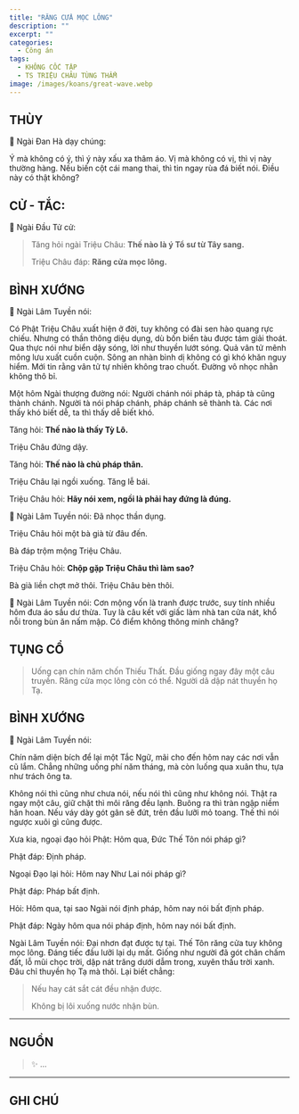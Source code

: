 ```yaml
---
title: "RĂNG CỬA MỌC LÔNG"
description: ""
excerpt: ""
categories:
  - Công án
tags:
  - KHÔNG CỐC TẬP
  - TS TRIỆU CHÂU TÙNG THẨM
image: /images/koans/great-wave.webp
---
```


## THÙY

📢 Ngài Đan Hà dạy chúng:

Ý mà không có ý, thì ý này xấu xa thâm áo. Vị mà không có vị, thì vị này thường hàng. 
Nếu biến cột cái mang thai, thì tin ngay rùa đá biết nói. Điều này có thật không?

## CỬ - TẮC:

📢 Ngài Đầu Tử cử:

> Tăng hỏi ngài Triệu Châu: **Thế nào là ý Tổ sư từ Tây sang.**
>
> Triệu Châu đáp: **Răng cửa mọc lông.**

## BÌNH XƯỚNG

📢 Ngài Lâm Tuyền nói:

Có Phật Triệu Châu xuất hiện ở đời, tuy không có đài sen hào quang rực chiếu. Nhưng có thần thông diệu dụng, dù bốn biển tàu được tám giải thoát. Qua thực nói như biển dậy sóng, lời như thuyền lướt sóng. Quả vân tử mênh mông lưu xuất cuồn cuộn. Sông an nhàn bình dị không có gì khó khăn nguy hiểm. Mới tin rằng vân tử tự nhiên không trao chuốt. Đường vô nhọc nhằn không thô bỉ.

Một hôm Ngài thượng đường nói: Người chánh nói pháp tà, pháp tà cũng thành chánh. Người tà nói pháp chánh, pháp chánh sẽ thành tà. Các nơi thấy khó biết dễ, ta thì thấy dễ biết khó.

Tăng hỏi: **Thế nào là thấy Tỳ Lô.**

Triệu Châu đứng dậy.

Tăng hỏi: **Thế nào là chủ pháp thân.**

Triệu Châu lại ngồi xuống. Tăng lễ bái.

Triệu Châu hỏi: **Hãy nói xem, ngồi là phải hay đứng là đúng.**

📢 Ngài Lâm Tuyền nói: Đã nhọc thần dụng.

Triệu Châu hỏi một bà già từ đâu đến.

Bà đáp trộm mộng Triệu Châu.

Triệu Châu hỏi: **Chộp gặp Triệu Châu thì làm sao?**

Bà già liền chợt mở thôi. Triệu Châu bèn thôi.

📢 Ngài Lâm Tuyền nói: Cơn mộng vốn là tranh được trước, suy tính nhiều hôm đưa áo sầu dư thừa. Tuy là câu kết với giấc làm nhà tan cửa nát, khổ nỗi trong bùn ăn nấm mập. Có điểm không thông minh chăng?

## TỤNG CỔ

> Uống cạn chín năm chốn Thiếu Thất.
Đầu giống ngay đây một câu truyền.
Răng cửa mọc lông còn có thể.
Người dã dập nát thuyền họ Tạ.

## BÌNH XƯỚNG

📢 Ngài Lâm Tuyền nói:

Chín năm diện bích để lại một Tắc Ngữ, mãi cho đến hôm nay các nơi vẫn cũ lắm. Chẳng những uống phí năm tháng, mà còn luống qua xuân thu, tựa như trách ông ta.

Không nói thì cũng như chưa nói, nếu nói thì cũng như không nói. Thật ra ngay một câu, giữ chặt thì môi răng đều lạnh. Buông ra thì tràn ngập niềm hân hoan. Nếu váy dày gót gân sẽ đứt, trên đầu lưỡi mỏ toang. Thế thì nói ngược xuôi gì cũng được.

Xưa kia, ngoại đạo hỏi Phật: Hôm qua, Đức Thế Tôn nói pháp gì?

Phật đáp: Định pháp.

Ngoại Đạo lại hỏi: Hôm nay Như Lai nói pháp gì?

Phật đáp: Pháp bất định.

Hỏi: Hôm qua, tại sao Ngài nói định pháp, hôm nay nói bất định pháp.

Phật đáp: Ngày hôm qua nói pháp định, hôm nay nói bất định.

Ngài Lâm Tuyền nói: Đại nhơn đạt được tự tại. Thế Tôn răng cửa tuy không mọc lông. Đáng tiếc đầu lưỡi lại dụ mất. Giống như người đã gót chân chấm đất, lỗ mũi chọc trời, dập nát trăng dưới dẫm trong, xuyên thấu trời xanh. Đâu chỉ thuyền họ Tạ mà thôi. Lại biết chẳng:

> Nếu hay cát sắt cát đều nhận được.
> 
> Không bị lôi xuống nước nhận bùn.

<hr class="blog-rule" />

## NGUỒN

> ✨ ...

<hr class="blog-rule" />

## GHI CHÚ

[^1]: ⭐️ <a href="/masters/Zhaozhou-Congshen" target="_blank">🔗 TS TRIỆU CHÂU TÙNG THẨM</a>

